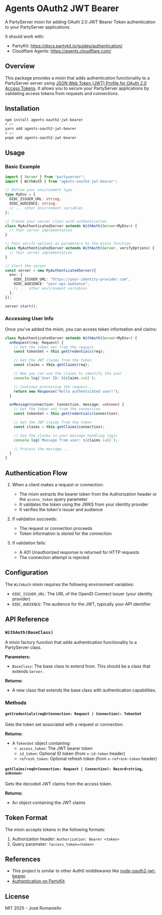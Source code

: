# Agents OAuth2 JWT Bearer

A PartyServer mixin for adding OAuth 2.0 JWT Bearer Token authentication to your PartyServer applications.

It should work with:

- PartyKit: https://docs.partykit.io/guides/authentication/
- Cloudflare Agents: https://agents.cloudflare.com/

## Overview

This package provides a mixin that adds authentication functionality to a PartyServer server using [JSON Web Token (JWT) Profile for OAuth 2.0 Access Tokens](https://datatracker.ietf.org/doc/html/rfc9068). It allows you to secure your PartyServer applications by validating access tokens from requests and connections.

## Installation

```bash
npm install agents-oauth2-jwt-bearer
# or
yarn add agents-oauth2-jwt-bearer
# or
pnpm add agents-oauth2-jwt-bearer
```

## Usage

### Basic Example

```typescript
import { Server } from "partyserver";
import { WithAuth } from "agents-oauth2-jwt-bearer";

// Define your environment type
type MyEnv = {
  OIDC_ISSUER_URL: string;
  OIDC_AUDIENCE: string;
  // ... other environment variables
};

// Create your server class with authentication
class MyAuthenticatedServer extends WithAuth(Server<MyEnv>) {
  // Your server implementation
}

// Pass verify options as parameters to the mixin function
class MyAuthenticatedServer extends WithAuth(Server, verifyOptions) {
  // Your server implementation
}

// Start the server
const server = new MyAuthenticatedServer({
  env: {
    OIDC_ISSUER_URL: "https://your-identity-provider.com",
    OIDC_AUDIENCE: "your-api-audience",
    // ... other environment variables
  },
});

server.start();
```

### Accessing User Info

Once you've added the mixin, you can access token information and claims:

```typescript
class MyAuthenticatedServer extends WithAuth(Server<MyEnv>) {
  onRequest(req: Request) {
    // Get the token set from the request
    const tokenSet = this.getCredentials(req);

    // Get the JWT claims from the token
    const claims = this.getClaims(req);

    // Now you can use the claims to identify the user
    console.log(`User ID: ${claims.sub}`);

    // Continue processing the request...
    return new Response("Hello authenticated user!");
  }

  onMessage(connection: Connection, message: unknown) {
    // Get the token set from the connection
    const tokenSet = this.getCredentials(connection);

    // Get the JWT claims from the token
    const claims = this.getClaims(connection);

    // Use the claims in your message handling logic
    console.log(`Message from user: ${claims.sub}`);

    // Process the message...
  }
}
```

## Authentication Flow

1. When a client makes a request or connection:

   - The mixin extracts the bearer token from the Authorization header or the `access_token` query parameter
   - It validates the token using the JWKS from your identity provider
   - It verifies the token's issuer and audience

2. If validation succeeds:

   - The request or connection proceeds
   - Token information is stored for the connection

3. If validation fails:
   - A 401 Unauthorized response is returned for HTTP requests
   - The connection attempt is rejected

## Configuration

The `WithAuth` mixin requires the following environment variables:

- `OIDC_ISSUER_URL`: The URL of the OpenID Connect issuer (your identity provider)
- `OIDC_AUDIENCE`: The audience for the JWT, typically your API identifier

## API Reference

### `WithAuth(BaseClass)`

A mixin factory function that adds authentication functionality to a PartyServer class.

**Parameters:**

- `BaseClass`: The base class to extend from. This should be a class that extends `Server`.

**Returns:**

- A new class that extends the base class with authentication capabilities.

### Methods

#### `getCredentials(reqOrConnection: Request | Connection): TokenSet`

Gets the token set associated with a request or connection.

**Returns:**

- A `TokenSet` object containing:
  - `access_token`: The JWT bearer token
  - `id_token`: Optional ID token (from `x-id-token` header)
  - `refresh_token`: Optional refresh token (from `x-refresh-token` header)

#### `getClaims(reqOrConnection: Request | Connection): Record<string, unknown>`

Gets the decoded JWT claims from the access token.

**Returns:**

- An object containing the JWT claims

## Token Format

The mixin accepts tokens in the following formats:

1. Authorization header: `Authorization: Bearer <token>`
2. Query parameter: `?access_token=<token>`

## References

- This project is similar to other Auth0 middlewares like [node-oauth2-jwt-bearer](https://github.com/auth0/node-oauth2-jwt-bearer).
- [Authentication on PartyKit](https://docs.partykit.io/guides/authentication/).

## License

MIT 2025 - José Romaniello
